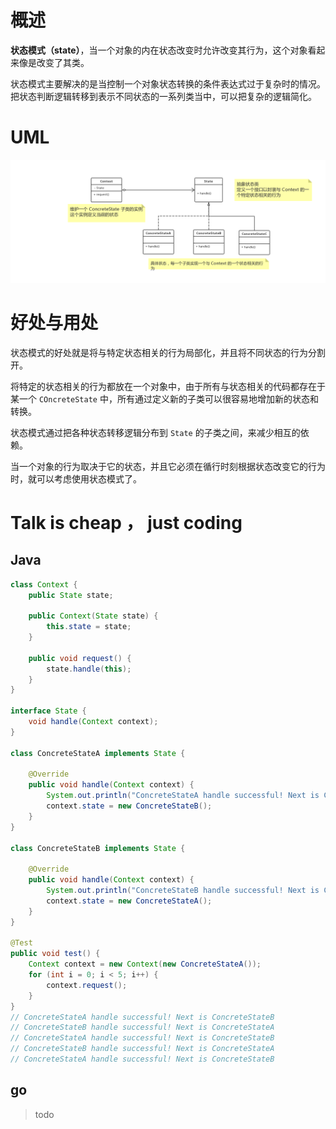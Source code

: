 # 概述

**状态模式（state）**，当一个对象的内在状态改变时允许改变其行为，这个对象看起来像是改变了其类。

状态模式主要解决的是当控制一个对象状态转换的条件表达式过于复杂时的情况。把状态判断逻辑转移到表示不同状态的一系列类当中，可以把复杂的逻辑简化。

# UML

![state](state.png)

# 好处与用处

状态模式的好处就是将与特定状态相关的行为局部化，并且将不同状态的行为分割开。

将特定的状态相关的行为都放在一个对象中，由于所有与状态相关的代码都存在于某一个 `COncreteState` 中，所有通过定义新的子类可以很容易地增加新的状态和转换。

状态模式通过把各种状态转移逻辑分布到 `State` 的子类之间，来减少相互的依赖。

当一个对象的行为取决于它的状态，并且它必须在循行时刻根据状态改变它的行为时，就可以考虑使用状态模式了。

# Talk is cheap ， just coding

## Java

```java
class Context {
    public State state;

    public Context(State state) {
        this.state = state;
    }

    public void request() {
        state.handle(this);
    }
}

interface State {
    void handle(Context context);
}

class ConcreteStateA implements State {

    @Override
    public void handle(Context context) {
        System.out.println("ConcreteStateA handle successful! Next is ConcreteStateB");
        context.state = new ConcreteStateB();
    }
}

class ConcreteStateB implements State {

    @Override
    public void handle(Context context) {
        System.out.println("ConcreteStateB handle successful! Next is ConcreteStateA");
        context.state = new ConcreteStateA();
    }
}

@Test
public void test() {
    Context context = new Context(new ConcreteStateA());
    for (int i = 0; i < 5; i++) {
        context.request();
    }
}
// ConcreteStateA handle successful! Next is ConcreteStateB
// ConcreteStateB handle successful! Next is ConcreteStateA
// ConcreteStateA handle successful! Next is ConcreteStateB
// ConcreteStateB handle successful! Next is ConcreteStateA
// ConcreteStateA handle successful! Next is ConcreteStateB
```

## go

> todo

